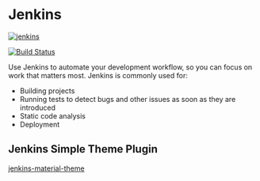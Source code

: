 # Jenkins

[![jenkins](https://www.jenkins.io/sites/default/files/jenkins_logo.png)](https://www.jenkins.io/)


[![Build Status](https://jenkins.tino.sh/buildStatus/icon?job=k8s.jenkins%2Fmaster)](https://jenkins.tino.sh/job/k8s.jenkins/job/master/)

Use Jenkins to automate your development workflow, so you can focus on work that matters most. Jenkins is commonly used for:

- Building projects
- Running tests to detect bugs and other issues as soon as they are introduced
- Static code analysis
- Deployment

## Jenkins Simple Theme Plugin

[jenkins-material-theme](https://github.com/afonsof/jenkins-material-theme)

